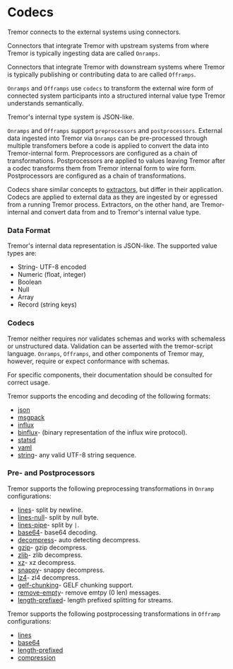 # Codecs

Tremor connects to the external systems using connectors.

Connectors that integrate Tremor with upstream systems from where Tremor is typically ingesting data are called `Onramps`.

Connectors that integrate Tremor with downstream systems where Tremor is typically publishing or contributing data to are called `Offramps`.

`Onramps` and `Offramps` use `codecs` to transform the external wire form of connected system participants into a structured internal value type Tremor understands semantically.

Tremor's internal type system is JSON-like.

`Onramps` and `Offramps` support `preprocessors` and `postprocessors`. External data ingested into Tremor via `Onramps` can be pre-processed through multiple transfomers before a code is applied to convert the data into Tremor-internal form. Preprocessors are configured as a chain of transformations. Postprocessors
are applied to values leaving Tremor after a codec transforms them from Tremor internal form to wire form. Postprocessors are configured as a chain of transformations.

Codecs share similar concepts to [extractors](../extractors/overview), but differ in their application. Codecs are applied to external data as they are ingested by or egressed from a running Tremor process.
Extractors, on the other hand, are Tremor-internal and convert data from and to Tremor's internal value type.

### Data Format

Tremor's internal data representation is JSON-like. The supported value types are:

* String- UTF-8 encoded
* Numeric (float, integer)
* Boolean
* Null
* Array
* Record (string keys)

### Codecs

Tremor neither requires nor validates schemas and works with schemaless or unstructured data. Validation can be asserted with the tremor-script language. `Onramps`, `Offramps`, and other components of Tremor may, however, require or expect conformance with schemas.

For specific components, their documentation should be consulted for correct usage.

Tremor supports the encoding and decoding of the following formats:

* [json](../connectors/codecs#json)
* [msgpack](../connectors/codecs#msgpack)
* [influx](../connectors/codecs#influx)
* [binflux](../connectors/codecs#binflux)- (binary representation of the influx wire protocol).
* [statsd](../connectors/codecs#statsd)
* [yaml](../connectors/codecs#yaml)
* [string](../connectors/codecs#string)- any valid UTF-8 string sequence.

<h3 class="section-head" id="h-concept"><a href="#h-codecs"></a>Pre- and Postprocessors</h3>

Tremor supports the following preprocessing transformations in `Onramp` configurations:

* [lines](../connectors/preprocessors/#lines)- split by newline.
* [lines-null](../connectors/preprocessors/#lines-null)- split by null byte.
* [lines-pipe](../connectors/preprocessors/#lines-pipe)- split by `|`.
* [base64](../connectors/preprocessors/#base64)- base64 decoding.
* [decompress](../connectors/preprocessors/#decompress)- auto detecting decompress.
* [gzip](../connectors/preprocessors/#gzip)- gzip decompress.
* [zlib](../connectors/preprocessors/#zlib)- zlib decompress.
* [xz](../connectors/preprocessors/#xz)- xz decompress.
* [snappy](../connectors/preprocessors/#snappy)- snappy decompress.
* [lz4](../connectors/preprocessors/#lz4)- zl4 decompress.
* [gelf-chunking](../connectors/preprocessors/#gelf-chunking)- GELF chunking support.
* [remove-empty](../connectors/preprocessors/#remove-empty)- remove emtpy (0 len) messages.
* [length-prefixed](../connectors/preprocessors#length-prefixed)- length prefixed splitting for streams.

Tremor supports the following postprocessing transformations in `Offramp` configurations:

* [lines](../connectors/postprocessors/#lines)
* [base64](../connectors/postprocessors/#base64)
* [length-prefixed](../connectors/postprocessors#length-prefixed)
* [compression](../connectors/postprocessors/#compression)
